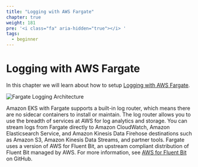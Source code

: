 ```yaml
---
title: "Logging with AWS Fargate"
chapter: true
weight: 181
pre: '<i class="fa" aria-hidden="true"></i> '
tags:
  - beginner
---
```


# Logging with AWS Fargate

In this chapter we will learn about how to setup [Logging with AWS Fargate](https://docs.aws.amazon.com/eks/latest/userguide/fargate-logging.html).

![Fargate Logging Architecture](/images/fargate-logging/fargate_logging_architecture.png)

Amazon EKS with Fargate supports a built-in log router, which means there are no sidecar containers to install or maintain. The log router allows you to use the breadth of services at AWS for log analytics and storage. You can stream logs from Fargate directly to Amazon CloudWatch, Amazon Elasticsearch Service, and Amazon Kinesis Data Firehose destinations such as Amazon S3, Amazon Kinesis Data Streams, and partner tools. Fargate uses a version of AWS for Fluent Bit, an upstream compliant distribution of Fluent Bit managed by AWS. For more information, see [AWS for Fluent Bit](https://github.com/aws/aws-for-fluent-bit) on GitHub.

